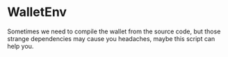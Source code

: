 # WalletEnv
Sometimes we need to compile the wallet from the source code, but those strange dependencies may cause you headaches, maybe this script can help you.

